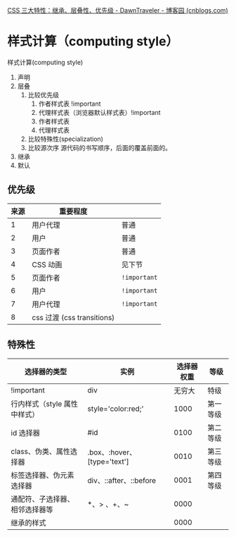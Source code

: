[CSS 三大特性：继承、层叠性、优先级 - DawnTraveler - 博客园 (cnblogs.com)](https://www.cnblogs.com/trmbh12/p/18035770)

# 样式计算（computing style）
样式计算(computing style) 
 1. 声明
 2. 层叠
	 1. 比较优先级
		 1. 作者样式表 !important
		 2. 代理样式表（浏览器默认样式表）!important
		 3. 作者样式表
		 4. 代理样式表
	 2. 比较特殊性(specialization)
	 3. 比较源次序 源代码的书写顺序，后面的覆盖前面的。
 3. 继承
 4. 默认

## 优先级

| 来源  | 重要程度                     |              |
| --- | ------------------------ | ------------ |
| 1   | 用户代理                     | 普通           |
| 2   | 用户                       | 普通           |
| 3   | 页面作者                     | 普通           |
| 4   | CSS 动画                   | 见下节          |
| 5   | 页面作者                     | `!important` |
| 6   | 用户                       | `!important` |
| 7   | 用户代理                     | `!important` |
| 8   | css 过渡 (css transitions) |              |
## 特殊性

| 选择器的类型            | 实例                          | 选择器权重 | 等级   |
| ----------------- | --------------------------- | ----- | ---- |
| !important        | div                         | 无穷大   | 特级   |
| 行内样式（style 属性中样式） | style='color:red;'          | 1000  | 第一等级 |
| id 选择器            | \#id                        | 0100  | 第二等级 |
| class、伪类、属性选择器    | .box、:hover、\[type='text'\] | 0010  | 第三等级 |
| 标签选择器、伪元素选择器      | div、::after、::before        | 0001  | 第四等级 |
| 通配符、子选择器、相邻选择器等   | *、> 、+、~                    | 0000  |      |
| 继承的样式             |                             | 0000  |      |




